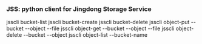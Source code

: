### JSS: python client for Jingdong Storage Service


jsscli  bucket-list
jsscli  bucket-create  <bucket-name>
jsscli  bucket-delete  <bucket-name>
jsscli  object-put  --bucket <bucket-name> --object <object-name>  --file <file-path>
jsscli  object-get  --bucket <bucke-namt> --object <object-name> --file <file-path>
jsscli  object-delete --bucket  <bucket-name> --object  <object-name>
jsscli  object-list  --bucket-name <bucket-name>


